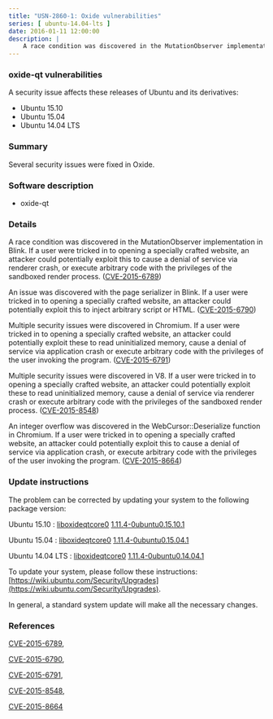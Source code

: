 ```yaml
---
title: "USN-2860-1: Oxide vulnerabilities"
series: [ ubuntu-14.04-lts ]
date: 2016-01-11 12:00:00
description: |
    A race condition was discovered in the MutationObserver implementation in Blink. If a user were tricked in to opening a specially crafted website, an attacker could potentially exploit this to cause a denial of service via renderer crash, or execute arbitrary code with the privileges of the sandboxed render process. ([CVE-2015-6789](http://people.ubuntu.com/~ubuntu-security/cve/CVE-2015-6789))
--- 
```

 
### oxide-qt vulnerabilities

A security issue affects these releases of Ubuntu and its derivatives:

* Ubuntu 15.10
* Ubuntu 15.04
* Ubuntu 14.04 LTS

### Summary

Several security issues were fixed in Oxide. 

### Software description

* oxide-qt 

### Details

A race condition was discovered in the MutationObserver implementation in Blink. If a user were tricked in to opening a specially crafted website, an attacker could potentially exploit this to cause a denial of service via renderer crash, or execute arbitrary code with the privileges of the sandboxed render process. ([CVE-2015-6789](http://people.ubuntu.com/~ubuntu-security/cve/CVE-2015-6789))

An issue was discovered with the page serializer in Blink. If a user were tricked in to opening a specially crafted website, an attacker could potentially exploit this to inject arbitrary script or HTML. ([CVE-2015-6790](http://people.ubuntu.com/~ubuntu-security/cve/CVE-2015-6790))

Multiple security issues were discovered in Chromium. If a user were tricked in to opening a specially crafted website, an attacker could potentially exploit these to read uninitialized memory, cause a denial of service via application crash or execute arbitrary code with the privileges of the user invoking the program. ([CVE-2015-6791](http://people.ubuntu.com/~ubuntu-security/cve/CVE-2015-6791))

Multiple security issues were discovered in V8. If a user were tricked in to opening a specially crafted website, an attacker could potentially exploit these to read uninitialized memory, cause a denial of service via renderer crash or execute arbitrary code with the privileges of the sandboxed render process. ([CVE-2015-8548](http://people.ubuntu.com/~ubuntu-security/cve/CVE-2015-8548))

An integer overflow was discovered in the WebCursor::Deserialize function in Chromium. If a user were tricked in to opening a specially crafted website, an attacker could potentially exploit this to cause a denial of service via application crash, or execute arbitrary code with the privileges of the user invoking the program. ([CVE-2015-8664](http://people.ubuntu.com/~ubuntu-security/cve/CVE-2015-8664)) 

### Update instructions

The problem can be corrected by updating your system to the following package version:

Ubuntu 15.10
 : [liboxideqtcore0](https://launchpad.net/ubuntu/+source/oxide-qt) <span> [1.11.4-0ubuntu0.15.10.1](https://launchpad.net/ubuntu/+source/oxide-qt/1.11.4-0ubuntu0.15.10.1) </span> 

Ubuntu 15.04
 : [liboxideqtcore0](https://launchpad.net/ubuntu/+source/oxide-qt) <span> [1.11.4-0ubuntu0.15.04.1](https://launchpad.net/ubuntu/+source/oxide-qt/1.11.4-0ubuntu0.15.04.1) </span> 

Ubuntu 14.04 LTS
 : [liboxideqtcore0](https://launchpad.net/ubuntu/+source/oxide-qt) <span> [1.11.4-0ubuntu0.14.04.1](https://launchpad.net/ubuntu/+source/oxide-qt/1.11.4-0ubuntu0.14.04.1) </span> 

To update your system, please follow these instructions: [https://wiki.ubuntu.com/Security/Upgrades](https://wiki.ubuntu.com/Security/Upgrades).

In general, a standard system update will make all the necessary changes. 

### References

 [CVE-2015-6789](http://people.ubuntu.com/~ubuntu-security/cve/CVE-2015-6789), 

 [CVE-2015-6790](http://people.ubuntu.com/~ubuntu-security/cve/CVE-2015-6790), 

 [CVE-2015-6791](http://people.ubuntu.com/~ubuntu-security/cve/CVE-2015-6791), 

 [CVE-2015-8548](http://people.ubuntu.com/~ubuntu-security/cve/CVE-2015-8548), 

 [CVE-2015-8664](http://people.ubuntu.com/~ubuntu-security/cve/CVE-2015-8664)
 
